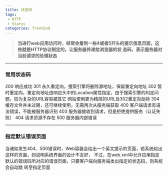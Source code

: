 ```yaml
---
title: 状态码
tags: 
 - HTTP
 - Status
categories: frontEnd
---
```



>**当进行web应用访问时，经常会看到一些4或者5开头的提示信息页面，这些就是HTTP协议制定的，让服务器传递给浏览器的状**
>**态码，表示服务器对当前请求的处理状态**

---
    
### 常用状态码

200    响应成功
301    永久重定向，搜索引擎将删除源地址，保留重定向地址
302    暂时重定向，重定向地址由响应头中的Location属性指定，由于搜索引擎的判定问题，较为复杂的URL容易被其它
        网站使用更为精简的URL及302重定向劫持
304    缓存文件并未过期，还可继续使用，无需再次从服务端获取
400    客户端请求有语法错误，不能被服务器识别
403    服务器接收到请求，但是拒绝提供服务（认证失败）
404    请求资源不存在
500    服务器内部错误

---
    
   ### 指定默认错误页面
    
当诸如发生404、500错误时，Web容器会给出一个英文提示的页面，若系统给出这样的页面，则说明系统界面的设计不友好，
不过，在web.xml中允许应用指定默认的错误码所对应的错误页面，只要客户端向服务端发出指定的状态码，则系统会自动跳
转至指定页面